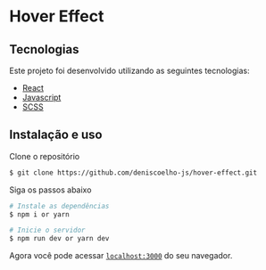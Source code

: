 # Hover Effect

## Tecnologias

Este projeto foi desenvolvido utilizando as seguintes tecnologias:

- [React]()
- [Javascript]()
- [SCSS]()

## Instalação e uso

Clone o repositório

```bash
$ git clone https://github.com/deniscoelho-js/hover-effect.git

```

Siga os passos abaixo

```bash
# Instale as dependências
$ npm i or yarn

# Inicie o servidor
$ npm run dev or yarn dev
```

Agora você pode acessar [`localhost:3000`](http://localhost:3000) do seu navegador.
